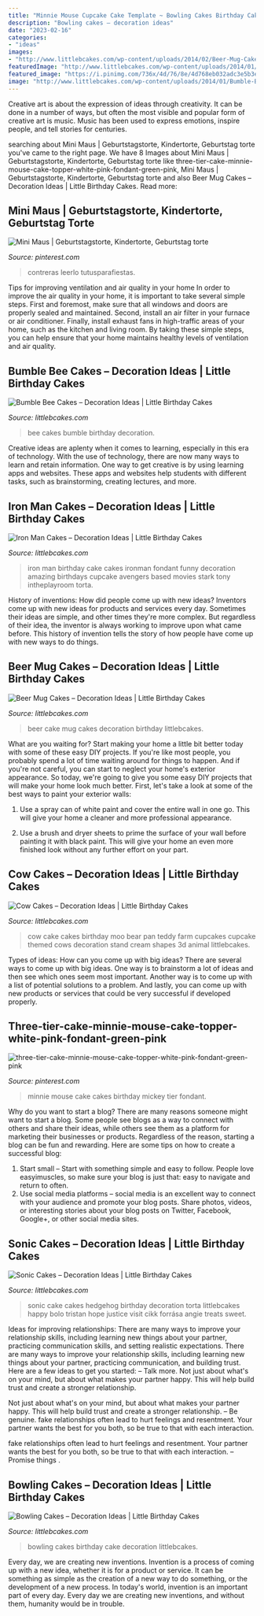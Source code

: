 ```yaml
---
title: "Minnie Mouse Cupcake Cake Template ~ Bowling Cakes Birthday Cake Decoration Littlebcakes"
description: "Bowling cakes – decoration ideas"
date: "2023-02-16"
categories:
- "ideas"
images:
- "http://www.littlebcakes.com/wp-content/uploads/2014/02/Beer-Mug-Cake.jpg"
featuredImage: "http://www.littlebcakes.com/wp-content/uploads/2014/01/Bowling-Cakes.jpg"
featured_image: "https://i.pinimg.com/736x/4d/76/8e/4d768eb032adc3e5b3ed135e7a4c2465.jpg"
image: "http://www.littlebcakes.com/wp-content/uploads/2014/01/Bumble-Bee-Cakes-Pictures.jpg"
---
```



Creative art is about the expression of ideas through creativity. It can be done in a number of ways, but often the most visible and popular form of creative art is music. Music has been used to express emotions, inspire people, and tell stories for centuries.

	

		
searching about Mini Maus | Geburtstagstorte, Kindertorte, Geburtstag torte you've came to the right page. We have 8 Images about Mini Maus | Geburtstagstorte, Kindertorte, Geburtstag torte like three-tier-cake-minnie-mouse-cake-topper-white-pink-fondant-green-pink, Mini Maus | Geburtstagstorte, Kindertorte, Geburtstag torte and also Beer Mug Cakes – Decoration Ideas | Little Birthday Cakes. Read more:
		
    
## Mini Maus | Geburtstagstorte, Kindertorte, Geburtstag Torte

<img loading=lazy src="https://i.pinimg.com/736x/a9/3e/74/a93e7400347f22615fcc16aaf5df36ed--minnie-mouse-first-birthday-minnie-mouse-cake.jpg" onerror="this.onerror=null;this.src='https://tse4.mm.bing.net/th?id=OIP.RJinZMN-pXR2tyzLa-CnIAHaJ6&amp;pid=15.1';" alt="Mini Maus | Geburtstagstorte, Kindertorte, Geburtstag torte">

_Source: pinterest.com_

>contreras leerlo tutusparafiestas. 

	

Tips for improving ventilation and air quality in your home
In order to improve the air quality in your home, it is important to take several simple steps. First and foremost, make sure that all windows and doors are properly sealed and maintained. Second, install an air filter in your furnace or air conditioner. Finally, install exhaust fans in high-traffic areas of your home, such as the kitchen and living room. By taking these simple steps, you can help ensure that your home maintains healthy levels of ventilation and air quality.

    
## Bumble Bee Cakes – Decoration Ideas | Little Birthday Cakes

<img loading=lazy src="http://www.littlebcakes.com/wp-content/uploads/2014/01/Bumble-Bee-Cakes-Pictures.jpg" onerror="this.onerror=null;this.src='https://tse3.mm.bing.net/th?id=OIP._bV5t53CNCSnrUWnnkbYowHaL5&amp;pid=15.1';" alt="Bumble Bee Cakes – Decoration Ideas | Little Birthday Cakes">

_Source: littlebcakes.com_

>bee cakes bumble birthday decoration. 

	

Creative ideas are aplenty when it comes to learning, especially in this era of technology. With the use of technology, there are now many ways to learn and retain information. One way to get creative is by using learning apps and websites. These apps and websites help students with different tasks, such as brainstorming, creating lectures, and more.

    
## Iron Man Cakes – Decoration Ideas | Little Birthday Cakes

<img loading=lazy src="http://www.littlebcakes.com/wp-content/uploads/2014/01/Iron-Man-Cake-Design.jpg" onerror="this.onerror=null;this.src='https://tse2.mm.bing.net/th?id=OIP.GSp-d8bCc1uWAcUYW6dV_QHaJ4&amp;pid=15.1';" alt="Iron Man Cakes – Decoration Ideas | Little Birthday Cakes">

_Source: littlebcakes.com_

>iron man birthday cake cakes ironman fondant funny decoration amazing birthdays cupcake avengers based movies stark tony intheplayroom torta. 

	

History of inventions: How did people come up with new ideas?
Inventors come up with new ideas for products and services every day. Sometimes their ideas are simple, and other times they're more complex. But regardless of their idea, the inventor is always working to improve upon what came before. This history of invention tells the story of how people have come up with new ways to do things.

    
## Beer Mug Cakes – Decoration Ideas | Little Birthday Cakes

<img loading=lazy src="http://www.littlebcakes.com/wp-content/uploads/2014/02/Beer-Mug-Cake.jpg" onerror="this.onerror=null;this.src='https://tse2.mm.bing.net/th?id=OIP.iv87-o-lsecrsMWxvWJIGAHaE8&amp;pid=15.1';" alt="Beer Mug Cakes – Decoration Ideas | Little Birthday Cakes">

_Source: littlebcakes.com_

>beer cake mug cakes decoration birthday littlebcakes. 

	

What are you waiting for? Start making your home a little bit better today with some of these easy DIY projects.
If you're like most people, you probably spend a lot of time waiting around for things to happen. And if you're not careful, you can start to neglect your home's exterior appearance. So today, we're going to give you some easy DIY projects that will make your home look much better. First, let's take a look at some of the best ways to paint your exterior walls: 
1. Use a spray can of white paint and cover the entire wall in one go. This will give your home a cleaner and more professional appearance.

2. Use a brush and dryer sheets to prime the surface of your wall before painting it with black paint. This will give your home an even more finished look without any further effort on your part. 


    
## Cow Cakes – Decoration Ideas | Little Birthday Cakes

<img loading=lazy src="http://www.littlebcakes.com/wp-content/uploads/2014/01/Cow-Cakes.jpg" onerror="this.onerror=null;this.src='https://tse2.mm.bing.net/th?id=OIP.Co36Dedvm41VHW_0Jnuv4gHaJ4&amp;pid=15.1';" alt="Cow Cakes – Decoration Ideas | Little Birthday Cakes">

_Source: littlebcakes.com_

>cow cake cakes birthday moo bear pan teddy farm cupcakes cupcake themed cows decoration stand cream shapes 3d animal littlebcakes. 

	

Types of ideas: How can you come up with big ideas?
There are several ways to come up with big ideas. One way is to brainstorm a lot of ideas and then see which ones seem most important. Another way is to come up with a list of potential solutions to a problem. And lastly, you can come up with new products or services that could be very successful if developed properly.

    
## Three-tier-cake-minnie-mouse-cake-topper-white-pink-fondant-green-pink

<img loading=lazy src="https://i.pinimg.com/736x/4d/76/8e/4d768eb032adc3e5b3ed135e7a4c2465.jpg" onerror="this.onerror=null;this.src='https://tse3.mm.bing.net/th?id=OIP.9WquJFi-S8Qvovsc8QORbgHaOS&amp;pid=15.1';" alt="three-tier-cake-minnie-mouse-cake-topper-white-pink-fondant-green-pink">

_Source: pinterest.com_

>minnie mouse cake cakes birthday mickey tier fondant. 

	

Why do you want to start a blog?
There are many reasons someone might want to start a blog. Some people see blogs as a way to connect with others and share their ideas, while others see them as a platform for marketing their businesses or products. Regardless of the reason, starting a blog can be fun and rewarding. Here are some tips on how to create a successful blog: 
1. Start small – Start with something simple and easy to follow. People love easyimuscles, so make sure your blog is just that: easy to navigate and return to often. 
2. Use social media platforms – social media is an excellent way to connect with your audience and promote your blog posts. Share photos, videos, or interesting stories about your blog posts on Twitter, Facebook, Google+, or other social media sites. 

    
## Sonic Cakes – Decoration Ideas | Little Birthday Cakes

<img loading=lazy src="http://www.littlebcakes.com/wp-content/uploads/2014/05/Sonic-Cakes.jpg" onerror="this.onerror=null;this.src='https://tse1.mm.bing.net/th?id=OIP.wQcqkya4Qa3-Zak9ctukCQHaJ4&amp;pid=15.1';" alt="Sonic Cakes – Decoration Ideas | Little Birthday Cakes">

_Source: littlebcakes.com_

>sonic cake cakes hedgehog birthday decoration torta littlebcakes happy bolo tristan hope justice visit cikk forrása angie treats sweet. 

	

Ideas for improving relationships: There are many ways to improve your relationship skills, including learning new things about your partner, practicing communication skills, and setting realistic expectations.
There are many ways to improve your relationship skills, including learning new things about your partner, practicing communication, and building trust. Here are a few ideas to get you started: 
     – Talk more. Not just about what's on your mind, but about what makes your partner happy. This will help build trust and create a stronger relationship.

Not just about what's on your mind, but about what makes your partner happy. This will help build trust and create a stronger relationship. – Be genuine. fake relationships often lead to hurt feelings and resentment. Your partner wants the best for you both, so be true to that with each interaction.

fake relationships often lead to hurt feelings and resentment. Your partner wants the best for you both, so be true to that with each interaction. – Promise things .

    
## Bowling Cakes – Decoration Ideas | Little Birthday Cakes

<img loading=lazy src="http://www.littlebcakes.com/wp-content/uploads/2014/01/Bowling-Cakes.jpg" onerror="this.onerror=null;this.src='https://tse3.mm.bing.net/th?id=OIP.zJxxARmv0x524pwwo41PGwHaJ4&amp;pid=15.1';" alt="Bowling Cakes – Decoration Ideas | Little Birthday Cakes">

_Source: littlebcakes.com_

>bowling cakes birthday cake decoration littlebcakes. 

	

Every day, we are creating new inventions.
Invention is a process of coming up with a new idea, whether it is for a product or service. It can be something as simple as the creation of a new way to do something, or the development of a new process. In today's world, invention is an important part of every day. Every day we are creating new inventions, and without them, humanity would be in trouble.

